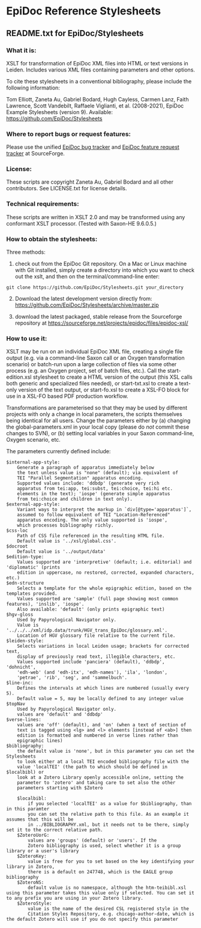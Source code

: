 
# EpiDoc Reference Stylesheets

## README.txt for EpiDoc/Stylesheets

### What it is:

XSLT for transformation of EpiDoc XML files into HTML or text versions in Leiden. Includes various XML files containing parameters and other options.

To cite these stylesheets in a conventional bibliography, please include the following information:

Tom Elliott, Zaneta Au, Gabriel Bodard, Hugh Cayless, Carmen Lanz, Faith Lawrence, Scott Vandebilt, Raffaele Viglianti, et al. (2008-2021), EpiDoc Example Stylesheets (version 9). Available: <https://github.com/EpiDoc/Stylesheets>

### Where to report bugs or request features:

Please use the unified [EpiDoc bug tracker](https://sourceforge.net/p/epidoc/bugs/) and [EpiDoc feature request tracker](https://sourceforge.net/p/epidoc/feature-requests/) at SourceForge.

### License:

These scripts are copyright Zaneta Au, Gabriel Bodard and all other contributors. See LICENSE.txt for license details.

### Technical requirements:

These scripts are written in XSLT 2.0 and may be transformed using any conformant XSLT processor. (Tested with Saxon-HE 9.6.0.5.)

### How to obtain the stylesheets:

Three methods:

1. check out from the EpiDoc Git repository. On a Mac or Linux machine with Git installed, simply create a directory into which you want to check out the xslt, and then on the terminal/command-line enter:

~~~
git clone https://github.com/EpiDoc/Stylesheets.git your_directory
~~~

2. Download the latest development version directly from: <https://github.com/EpiDoc/Stylesheets/archive/master.zip>

3. download the latest packaged, stable release from the Sourceforge repository at https://sourceforge.net/projects/epidoc/files/epidoc-xsl/

### How to use it:

XSLT may be run on an individual EpiDoc XML file, creating a single file output (e.g. via a command-line Saxon call or an Oxygen transformation scenario) or batch-run upon a large collection of files via some other process (e.g. an Oxygen project, set of batch files, etc.). Call the start-edition.xsl stylesheet to create a HTML version of the output (this XSL calls both generic and specialized files needed), or start-txt.xsl to create a text-only version of the text output, or start-fo.xsl to create a XSL-FO block for use in a XSL-FO based PDF production workflow.

Transformations are parameterised so that they may be used by different projects with only a change in local parameters, the scripts themselves being identical for all users. Change the parameters either by (a) changing the global-parameters.xml in your local copy (please do *not* commit these changes to SVN), or (b) setting local variables in your Saxon command-line, Oxygen scenario, etc.

The parameters currently defined include:

	$internal-app-style:
		Generate a paragraph of apparatus immediately below
		the text unless value is "none" (default); via equivalent of
		TEI "Parallel Segmentation" apparatus encoding.
		Supported values include: 'ddbdp' (generate very rich
		apparatus from tei:app, tei:subst, tei:choice, tei:hi etc.
		elements in the text); 'iospe' (generate simple apparatus
		from tei:choice and children in text only).
	$external-app-style:
		Variant ways to interpret the markup in `div[@type='apparatus']`,
		assumed to follow equivalent of TEI "Location-Referenced"
		apparatus encoding. The only value supported is 'iospe',
		which processes bibliography richly.
	$css-loc
		Path of CSS file referenced in the resulting HTML file.
		Default value is '../xsl/global.css'.
	$docroot
		Default value is '../output/data'
	$edition-type:
		Values supported are 'interpretive' (default; i.e. editorial) and 'diplomatic' (prints
		edition in uppercase, no restored, corrected, expanded characters, etc.)
	$edn-structure
		Selects a template for the whole epigraphic edition, based on the templates provided.
		Values supported are 'sample' (full page showing most common features), 'inslib', 'iospe'.
		Also available: 'default' (only prints epigraphic text)
	$hgv-gloss
		Used by Papyrological Navigator only.
		Value is '../../../xml/idp.data/trunk/HGV_trans_EpiDoc/glossary.xml'.
		Location of HGV glossary file relative to the current file.
	$leiden-style:
		Selects variations in local Leiden usage; brackets for corrected text,
		display of previously read text, illegible characters, etc.
		Values supported include 'panciera' (default), 'ddbdp', 'dohnicht',
		'edh-web' (and 'edh-itx', 'edh-names'), 'ila', 'london',
		'petrae', 'rib', 'seg', and 'sammelbuch'. 
	$line-inc:
		Defines the intervals at which lines are numbered (usually every 5).
		Default value = 5, may be locally defined to any integer value
	$topNav
		Used by Papyrological Navigator only.
		values are 'default' and 'ddbdp'
	$verse-lines:
		values are 'off' (default), and 'on' (when a text of section of
		text is tagged using <lg> and <l> elements [instead of <ab>] then
		edition is formatted and numbered in verse lines rather than
		epigraphic lines)
	$bibliography:
		the default value is 'none', but in this parameter you can set the Stylesheets
		to look either at a local TEI encoded bibliography file with the
		value 'localTEI' (the path to which should be defined in $localbibl) or
		look at a Zotero Library openly accessible online, setting the
		parameter to 'zotero' and taking care to set also the other
		parameters starting with $Zotero
		
		$localbibl:
			if you selected 'localTEI' as a value for $bibliography, than in this paramter
			you can set the relative path to this file. As an example it assumes that this will be
			in ../BIBLIOGRAPHY.xml, but it needs not to be there, simply set it to the correct relative path.
		$ZoteroUorG:
			values are 'groups' (default) or 'users'. If the
			Zotero bibliography is used, select whether it is a group library or a user's library
		$ZoteroKey:
			value is free for you to set based on the key identifying your library in Zotero,
			there is a default on 247748, which is the EAGLE group bibliography
		$ZoteroNS:
			default value is no namespace, although the htm-teibibl.xsl using this parameter takes this value only if selected. You can set it to any prefix you are using in your Zotero library.
		$ZoteroStyle:
			value is the name of the desired CSL registered style in the
			Citation Styles Repository, e.g. chicago-author-date, which is the default Zotero will use if you do not specify this parameter
